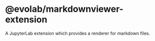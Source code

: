 # @evolab/markdownviewer-extension

A JupyterLab extension which provides a renderer for markdown files.
